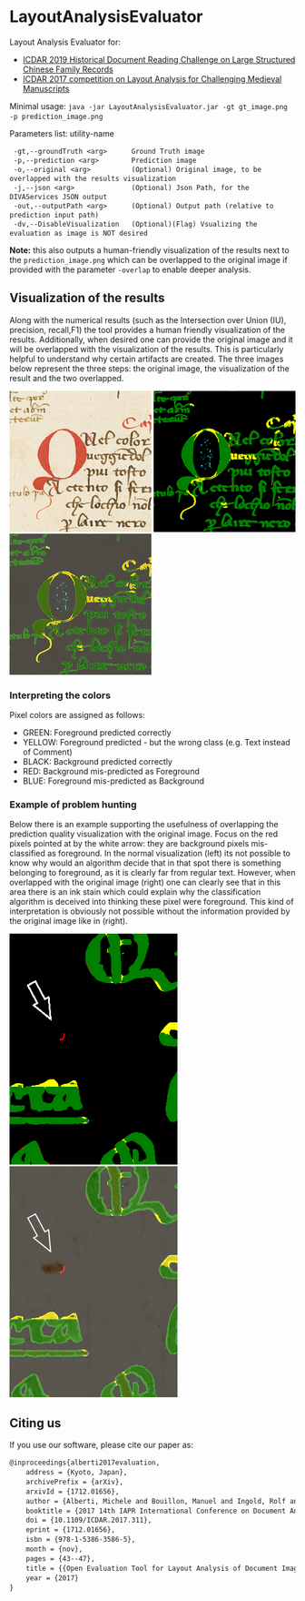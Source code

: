 # LayoutAnalysisEvaluator


Layout Analysis Evaluator for:
  * [ICDAR 2019 Historical Document Reading Challenge on Large Structured Chinese Family Records](https://www.ltu.se/research/subjects/Maskininlarning/ICDAR-2019-HDRC-Chinese?l=en "ICDAR 2019 Historical Document Reading Challenge on Large Structured Chinese Family Records Homepage")
  * [ICDAR 2017 competition on Layout Analysis for Challenging Medieval Manuscripts](https://diuf.unifr.ch/main/hisdoc/icdar2017-hisdoc-layout-comp "ICDAR 2017 competition on Layout Analysis for Challenging Medieval Manuscripts Homepage")

Minimal usage: `java -jar LayoutAnalysisEvaluator.jar -gt gt_image.png -p prediction_image.png`

Parameters list: utility-name
```
 -gt,--groundTruth <arg>      Ground Truth image 
 -p,--prediction <arg>        Prediction image 
 -o,--original <arg>          (Optional) Original image, to be overlapped with the results visualization
 -j,--json <arg>              (Optional) Json Path, for the DIVAServices JSON output
 -out,--outputPath <arg>      (Optional) Output path (relative to prediction input path)                            
 -dv,--DisableVisualization   (Optional)(Flag) Vsualizing the evaluation as image is NOT desired
 ```
**Note:** this also outputs a human-friendly visualization of the results next to the
 `prediction_image.png` which can be overlapped to the original image if provided 
 with the parameter `-overlap` to enable deeper analysis. 

## Visualization of the results

Along with the numerical results (such as the Intersection over Union (IU), precision, recall,F1) 
the tool provides a human friendly visualization of the results. 
Additionally, when desired one can provide the original image and it will be overlapped with 
the visualization of the results.
This is particularly helpful to understand why certain artifacts are created. 
The three images below represent the three steps: the original image, the visualization of the result 
and the two overlapped.

![Alt text](examples/original.png?raw=true)
![Alt text](examples/visualization.png?raw=true)
![Alt text](examples/overlap.png?raw=true)

### Interpreting the colors

Pixel colors are assigned as follows:

- GREEN:   Foreground predicted correctly
- YELLOW:  Foreground predicted - but the wrong class (e.g. Text instead of Comment)
- BLACK:   Background predicted correctly
- RED:     Background mis-predicted as Foreground 
- BLUE:    Foreground mis-predicted as Background

### Example of problem hunting

Below there is an example supporting the usefulness of overlapping the prediction quality visualization with the original image.
Focus on the red pixels pointed at by the white arrow: they are background pixels mis-classified as foreground.
In the normal visualization (left) its not possible to know why would an algorithm decide that in that
spot there is something belonging to foreground, as it is clearly far from regular text.
However, when overlapped with the original image (right) one can clearly see that in this area there is an 
ink stain which could explain why the classification algorithm is deceived into thinking these pixel were
foreground. This kind of interpretation is obviously not possible without the information provided by the
original image like in (right).

![Alt text](examples/visualization_error.png?raw=true)
![Alt text](examples/overlap_error.png?raw=true)

## Citing us

If you use our software, please cite our paper as:

``` latex
@inproceedings{alberti2017evaluation,
    address = {Kyoto, Japan},
    archivePrefix = {arXiv},
    arxivId = {1712.01656},
    author = {Alberti, Michele and Bouillon, Manuel and Ingold, Rolf and Liwicki, Marcus},
    booktitle = {2017 14th IAPR International Conference on Document Analysis and Recognition (ICDAR)},
    doi = {10.1109/ICDAR.2017.311},
    eprint = {1712.01656},
    isbn = {978-1-5386-3586-5},
    month = {nov},
    pages = {43--47},
    title = {{Open Evaluation Tool for Layout Analysis of Document Images}},
    year = {2017}
}
```
